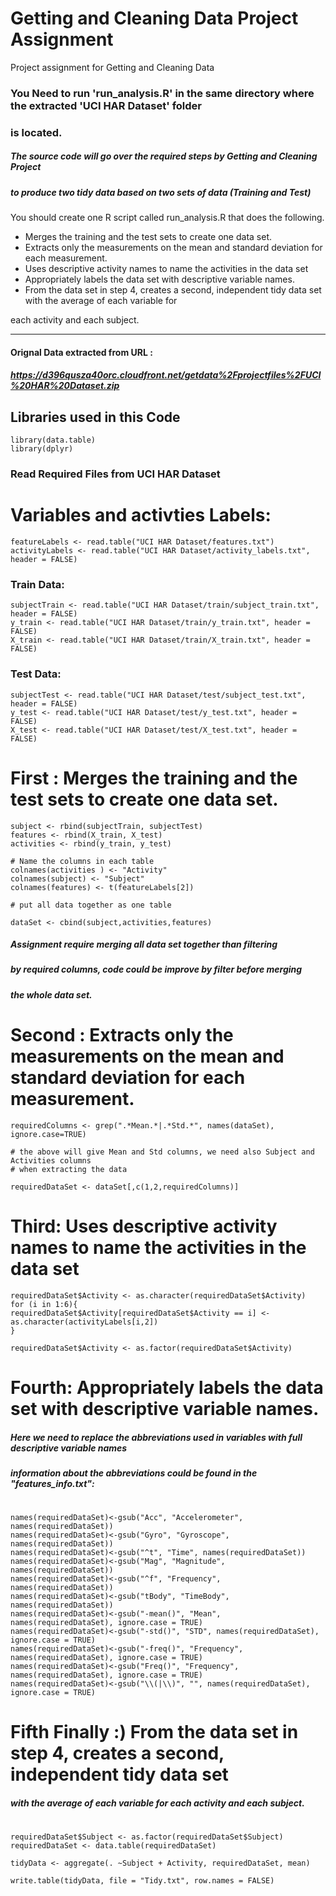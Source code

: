 # Getting and Cleaning Data Project Assignment 
Project assignment for Getting and Cleaning Data

### You Need to run 'run_analysis.R' in the same directory where the extracted 'UCI HAR Dataset' folder 
### is located.

##### The source code will go over the required steps  by Getting and Cleaning Project 
#####  to produce two tidy data based on two sets of data (Training and Test)

You should create one R script called run_analysis.R that does the following. 
- Merges the training and the test sets to create one data set.
- Extracts only the measurements on the mean and standard deviation for each measurement. 
- Uses descriptive activity names to name the activities in the data set
- Appropriately labels the data set with descriptive variable names. 
- From the data set in step 4, creates a second, independent tidy data set with the average of each variable for 

each activity and each subject.

---------------
####  Orignal Data extracted from URL : 
#####  https://d396qusza40orc.cloudfront.net/getdata%2Fprojectfiles%2FUCI%20HAR%20Dataset.zip 

##  Libraries used in this Code
```{r}
library(data.table)
library(dplyr)
```
### Read Required Files from UCI HAR Dataset
# Variables and activties Labels:
```{r}
featureLabels <- read.table("UCI HAR Dataset/features.txt")
activityLabels <- read.table("UCI HAR Dataset/activity_labels.txt", header = FALSE)
```
### Train Data:
```{r}
subjectTrain <- read.table("UCI HAR Dataset/train/subject_train.txt", header = FALSE)
y_train <- read.table("UCI HAR Dataset/train/y_train.txt", header = FALSE)
X_train <- read.table("UCI HAR Dataset/train/X_train.txt", header = FALSE)
```
### Test Data:
```{r}
subjectTest <- read.table("UCI HAR Dataset/test/subject_test.txt", header = FALSE)
y_test <- read.table("UCI HAR Dataset/test/y_test.txt", header = FALSE)
X_test <- read.table("UCI HAR Dataset/test/X_test.txt", header = FALSE)
```
# First : Merges the training and the test sets to create one data set.
```{r}
subject <- rbind(subjectTrain, subjectTest)
features <- rbind(X_train, X_test)
activities <- rbind(y_train, y_test)

# Name the columns in each table
colnames(activities ) <- "Activity"
colnames(subject) <- "Subject"
colnames(features) <- t(featureLabels[2])

# put all data together as one table

dataSet <- cbind(subject,activities,features)
```
##### Assignment require merging all data set together than filtering
##### by required columns, code could be improve by filter before merging 
##### the whole data set.


# Second : Extracts only the measurements on the mean and standard deviation for each measurement.
```{r}
requiredColumns <- grep(".*Mean.*|.*Std.*", names(dataSet), ignore.case=TRUE)

# the above will give Mean and Std columns, we need also Subject and Activities columns
# when extracting the data

requiredDataSet <- dataSet[,c(1,2,requiredColumns)]
```

# Third: Uses descriptive activity names to name the activities in the data set
```{r}
requiredDataSet$Activity <- as.character(requiredDataSet$Activity)
for (i in 1:6){
requiredDataSet$Activity[requiredDataSet$Activity == i] <- as.character(activityLabels[i,2])
}

requiredDataSet$Activity <- as.factor(requiredDataSet$Activity)
```
# Fourth: Appropriately labels the data set with descriptive variable names. 

##### Here we need to replace the abbreviations used in variables with full descriptive variable names
##### information about the abbreviations could be found in the "features_info.txt":
# 
```{r}
names(requiredDataSet)<-gsub("Acc", "Accelerometer", names(requiredDataSet))
names(requiredDataSet)<-gsub("Gyro", "Gyroscope", names(requiredDataSet))
names(requiredDataSet)<-gsub("^t", "Time", names(requiredDataSet))
names(requiredDataSet)<-gsub("Mag", "Magnitude", names(requiredDataSet))
names(requiredDataSet)<-gsub("^f", "Frequency", names(requiredDataSet))
names(requiredDataSet)<-gsub("tBody", "TimeBody", names(requiredDataSet))
names(requiredDataSet)<-gsub("-mean()", "Mean", names(requiredDataSet), ignore.case = TRUE)
names(requiredDataSet)<-gsub("-std()", "STD", names(requiredDataSet), ignore.case = TRUE)
names(requiredDataSet)<-gsub("-freq()", "Frequency", names(requiredDataSet), ignore.case = TRUE)
names(requiredDataSet)<-gsub("Freq()", "Frequency", names(requiredDataSet), ignore.case = TRUE)
names(requiredDataSet)<-gsub("\\(|\\)", "", names(requiredDataSet), ignore.case = TRUE)
```


# Fifth Finally :) From the data set in step 4, creates a second, independent tidy data set 
##### with the average of each variable for each activity and each subject.
# 
# 
```{r}
requiredDataSet$Subject <- as.factor(requiredDataSet$Subject)
requiredDataSet <- data.table(requiredDataSet)

tidyData <- aggregate(. ~Subject + Activity, requiredDataSet, mean)

write.table(tidyData, file = "Tidy.txt", row.names = FALSE)
```





